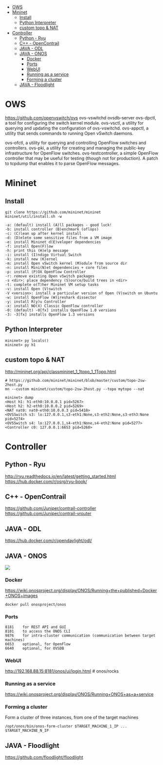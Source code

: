 <!-- TOC -->

- [OWS](#ows)
- [Mininet](#mininet)
    - [Install](#install)
    - [Python Interpreter](#python-interpreter)
    - [custom topo & NAT](#custom-topo--nat)
- [Controller](#controller)
    - [Python - Ryu](#python---ryu)
    - [C++ - OpenContrail](#c---opencontrail)
    - [JAVA - ODL](#java---odl)
    - [JAVA - ONOS](#java---onos)
        - [Docker](#docker)
        - [Ports](#ports)
        - [WebUI](#webui)
        - [Running as a service](#running-as-a-service)
        - [Forming a cluster](#forming-a-cluster)
    - [JAVA - Floodlight](#java---floodlight)

<!-- /TOC -->

# OWS
https://github.com/openvswitch/ovs
ovs-vswitchd
ovsdb-server
ovs-dpctl, a tool for configuring the switch kernel module.
ovs-vsctl, a utility for querying and updating the configuration of ovs-vswitchd.
ovs-appctl, a utility that sends commands to running Open vSwitch daemons.

ovs-ofctl, a utility for querying and controlling OpenFlow switches and controllers.
ovs-pki, a utility for creating and managing the public-key infrastructure for OpenFlow switches.
ovs-testcontroller, a simple OpenFlow controller that may be useful for testing (though not for production).
A patch to tcpdump that enables it to parse OpenFlow messages.

# Mininet
## Install
    git clone https://github.com/mininet/mininet
    mininet/util/install.sh -w

    -a: (default) install (A)ll packages - good luck!
    -b: install controller (B)enchmark (oflops)
    -c: (C)lean up after kernel install
    -d: (D)elete some sensitive files from a VM image
    -e: install Mininet d(E)veloper dependencies
    -f: install Open(F)low
    -h: print this (H)elp message
    -i: install (I)ndigo Virtual Switch
    -k: install new (K)ernel
    -m: install Open vSwitch kernel (M)odule from source dir
    -n: install Mini(N)et dependencies + core files
    -p: install (P)OX OpenFlow Controller
    -r: remove existing Open vSwitch packages
    -s <dir>: place dependency (S)ource/build trees in <dir>
    -t: complete o(T)her Mininet VM setup tasks
    -v: install Open (V)switch
    -V <version>: install a particular version of Open (V)switch on Ubuntu
    -w: install OpenFlow (W)ireshark dissector 
    -y: install R(y)u Controller
    -x: install NO(X) Classic OpenFlow controller
    -0: (default) -0[fx] installs OpenFlow 1.0 versions
    -3: -3[fx] installs OpenFlow 1.3 versions

## Python Interpreter    
    mininet> py locals()
    mininet> py h1


## custom topo & NAT
http://mininet.org/api/classmininet_1_1topo_1_1Topo.html

    # https://github.com/mininet/mininet/blob/master/custom/topo-2sw-2host.py
    mn --custom mininet/custom/topo-2sw-2host.py --topo mytopo --nat

    mininet> dump
    <Host h1: h1-eth0:10.0.0.1 pid=5267>
    <Host h2: h2-eth0:10.0.0.2 pid=5269>
    <NAT nat0: nat0-eth0:10.0.0.3 pid=5418>
    <OVSSwitch s3: lo:127.0.0.1,s3-eth1:None,s3-eth2:None,s3-eth3:None pid=5274>
    <OVSSwitch s4: lo:127.0.0.1,s4-eth1:None,s4-eth2:None pid=5277>
    <Controller c0: 127.0.0.1:6653 pid=5260>

# Controller
## Python - Ryu
http://ryu.readthedocs.io/en/latest/getting_started.html
https://hub.docker.com/r/osrg/ryu-book/

## C++ - OpenContrail
https://github.com/Juniper/contrail-controller  
https://github.com/Juniper/contrail-vrouter

## JAVA - ODL
https://hub.docker.com/r/opendaylight/odl/  

## JAVA - ONOS
![](https://en.wikipedia.org/wiki/File:ONOS-Tiers.png)

### Docker
https://wiki.onosproject.org/display/ONOS/Running+the+published+Docker+ONOS+images  

    docker pull onosproject/onos

### Ports
    8181    for REST API and GUI
    8101    to access the ONOS CLI
    9876    for intra-cluster communication (communication between target machines)
    6653    optional, for OpenFlow
    6640    optional, for OVSDB

### WebUI
http://192.168.88.15:8181/onos/ui/login.html # onos/rocks

### Running as a service
https://wiki.onosproject.org/display/ONOS/Running+ONOS+as+a+service

### Forming a cluster
Form a cluster of three instances, from one of the target machines

    /opt/onos/bin/onos-form-cluster $TARGET_MACHINE_1_IP ... $TARGET_MACHINE_N_IP

## JAVA - Floodlight
https://github.com/floodlight/floodlight